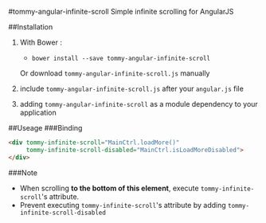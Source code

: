 #tommy-angular-infinite-scroll
Simple infinite scrolling for AngularJS

##Installation
1. With Bower :
   - `bower install --save tommy-angular-infinite-scroll`

   Or download `tommy-angular-infinite-scroll.js` manually

2. include `tommy-angular-infinite-scroll.js` after your `angular.js` file

3. adding `tommy-angular-infinite-scroll` as a module dependency to your application

##Useage
###Binding
```html
<div tommy-infinite-scroll="MainCtrl.loadMore()"
     tommy-infinite-scroll-disabled="MainCtrl.isLoadMoreDisabled">
</div>
```
###Note
- When scrolling __to the bottom of this element__, execute `tommy-infinite-scroll`'s attribute.
- Prevent executing `tommy-infinite-scroll`'s attribute by adding `tommy-infinite-scroll-disabled`
